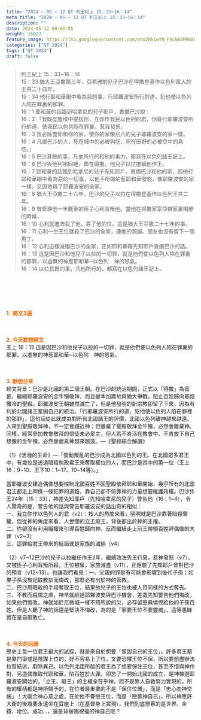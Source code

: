 ```yaml
---
title: "2024 – 05 – 12 QT 列王紀上 15：33~16：14"
meta_title: "2024 – 05 – 12 QT 列王紀上 15：33~16：14"
description: ""
date: 2024-05-12 00:00:55
weight: 16023
feature_image: https://lh3.googleusercontent.com/ehoZRkiwYN_F9LNA8M068AYxt73EavCZno-PD1cJRuf5BbSkQVUWr3gNEbt5kSs28Pb_Elg17kSrtf9ybWvojWoMV6I4tPM3vGRGDq6GkKkPdL2Gut4QAIw4-uykKUAtNiKgQKntvsU=w800
categories: ["QT 2024"]
tags: ["QT 2024"]
draft: false
---
```


<blockquote>列王紀上 15：33~16：14<br />
15：33 猶大王亞撒第三年，亞希雅的兒子巴沙在得撒登基作以色列眾人的王共二十四年。<br />
15：34 他行耶和華眼中看為惡的事，行耶羅波安所行的道，犯他使以色列人陷在罪裏的那罪。<br />
16：1 耶和華的話臨到哈拿尼的兒子耶戶，責備巴沙說：<br />
16：2 「我既從塵埃中提拔你，立你作我民以色列的君，你竟行耶羅波安所行的道，使我民以色列陷在罪裏，惹我發怒，<br />
16：3 我必除盡你和你的家，使你的家像尼八的兒子耶羅波安的家一樣。<br />
16：4 凡屬巴沙的人，死在城中的必被狗吃，死在田野的必被空中的鳥吃。」<br />
16：5 巴沙其餘的事，凡他所行的和他的勇力，都寫在以色列諸王記上。<br />
16：6 巴沙與他列祖同睡，葬在得撒。他兒子以拉接續他作王。<br />
16：7 耶和華的話臨到哈拿尼的兒子先知耶戶，責備巴沙和他的家，因他行耶和華眼中看為惡的一切事，以他手所做的惹耶和華發怒，像耶羅波安的家一樣，又因他殺了耶羅波安的全家。<br />
16：8 猶大王亞撒二十六年，巴沙的兒子以拉在得撒登基作以色列王共二年。<br />
16：9 有管理他一半戰車的臣子心利背叛他。當他在得撒家宰亞雜家裏喝醉的時候，<br />
16：10 心利就進去殺了他，篡了他的位。這是猶大王亞撒二十七年的事。<br />
16：11 心利一坐王位就殺了巴沙的全家，連他的親屬、朋友也沒有留下一個男丁。<br />
16：12 心利這樣滅絕巴沙的全家，正如耶和華藉先知耶戶責備巴沙的話。<br />
16：13 這是因巴沙和他兒子以拉的一切罪，就是他們使以色列人陷在罪裏的那罪，以虛無的神惹耶和華─以色列　神的怒氣。<br />
16：14 以拉其餘的事，凡他所行的，都寫在以色列諸王記上。</blockquote><br />
&nbsp;<br />
<br />
&nbsp;<br />
<br />
<span style="color: #ff6600;"><strong>1.  經文3遍</strong></span><br />
<br />
&nbsp;<br />
<br />
<span style="color: #ff6600;"><strong>2. 今天默想經文<br />
</strong></span>王上 16：13 這是因巴沙和他兒子以拉的一切罪，就是他們使以色列人陷在罪裏的那罪，以虛無的神惹耶和華─以色列　神的怒氣。<br />
<br />
&nbsp;<br />
<br />
<strong><span style="color: #ff6600;">3. 默想分享<br />
</span></strong>經文背景：巴沙是北國的第二個王朝。在巴沙的統治期間，正式以「得撒」為首都，繼續耶羅波安的金牛犢敬拜，而且變本加厲地與猶大爭戰，阻止百姓歸向耶路撒冷的聖殿。耶羅波安王朝雖然滅亡了，但是他發明的新宗教卻留了下來，因為有利於北國諸王鞏固自己的統治。「行耶羅波安所行的道，犯他使以色列人陷在罪裡的那罪」，這句話從此就成為對所有北國諸王的評價，北國以色列離神越來越遠。人來到聖殿敬拜神，不一定會親近神；但離棄了聖殿敬拜金牛犢，必然會離棄神。同樣，經常參加教會敬拜的信徒未必愛主，但人若不肯活在教會中、不肯放下自己想像的金牛犢，必然會離真神越來越遠。—《聖經綜合解讀》<br />
<br />
（1）《活潑的生命》—「發動叛亂的巴沙成為北國以色列的王。在北國眾多君王中，有幾位是透過暗殺執政君王來奪取權位的人，而巴沙是其中的第一位（王上16：9~10、王下10：1~17、10~14等）。」<br />
<br />
當耶羅波安建造偶像想要控制北國百姓不回聖殿敬拜耶和華開始，幾乎所有的北國君王都走上同樣一條犯罪的道路，靠自己卻不倚靠神的力量想要維護政權。巴沙作王24年（15：33），神差先知耶戶（先知哈拿尼的兒子）警告他（16：1~4），令人驚奇的是，警告他的話與警告耶羅波安的話出奇的相似：<br />
一、我立你作以色列人的君（v2）：按人的角度來看，明明就是巴沙靠著暗殺奪權，但從神的角度來看，人世間的立王廢王，背後都出於神的主權。<br />
二、你卻沒有利用職權來引導百姓歸向神，反而繼續走上前王帶領百姓拜偶像的大罪（v2~3）<br />
三、這罪給君王帶來的結局就是家族的滅絕（v4）<br />
<br />
（2）v7~12巴沙的兒子以拉繼任作王2年，繼續效法先王行惡，惹神發怒（v7），又被臣子心利背叛所殺，王位被奪，家族滅盡（v11），正應驗了先知耶戶曾對巴沙的預言（v12~13）。也讓我們看見：一、父親的罪是有可能會影響到後代子孫；如果子孫沒有記取教訓而悔改，那麼必有出於神的管教。<br />
二、巴沙用暗殺的手段奪取王位，結果他兒子的王位也被人用同樣的方式奪去。<br />
三、不教而殺謂之虐，神早就給過耶羅波安與巴沙機會，差遣先知警告他們悔改。如果他們悔改，神就如尼尼微城一樣不降所說的災，必存留恩典憐憫給他的子孫百姓。但是人聽了神的話還是堅決不悔改，為的是「寧要王位不要靈魂」，這等愚昧實在是自取敗亡。<br />
<br />
&nbsp;<br />
<br />
<strong style="font-size: inherit;"><span style="color: #ff6600;">4. 今天的回應<br />
</span></strong>歷史上每一位君王最大的試探，就是來自於想要「鞏固自己的王位」。許多君王都是靠鬥爭或是陰謀上位的，好不容易上了位，又要恐懼王位不保，所以要想盡辦法拉幫結派，剷除異己。以色列北國所胝的君王為了想要保住王位，甚至不惜與神作對，另造偶像取代耶和華，陷百姓於大罪。卻忘了一開始北國的成立，是神揀選耶羅波安開始的，「立王、廢王」的主權全在乎神，而不是靠人自救努力實現的。所有的權柄都是神所賜予的，在位者最重要的不是「保住位置」，而是「忠心向神交帳」！大衛合神心意之處，在於他不眷戀王位，而是「戀慕神自己」，所以神應許大衛的後裔要永遠坐在寶座上（在基督身上實現），我們到底戀慕的是世界、金錢、地位、成功…，還是背後賜祝福的神自己呢？<br />
<br />
&nbsp;<br />
<br />
<audio style="display: none;" controls="controls"></audio><br />
<br />
<audio style="display: none;" controls="controls"></audio><br />
<br />
<audio style="display: none;" controls="controls"></audio><br />
<br />
<audio style="display: none;" controls="controls"></audio><br />
<br />
<audio style="display: none;" controls="controls"></audio>
        